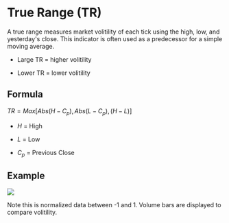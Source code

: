 # True Range (TR)

A true range measures market volitility of each tick using the high, low, and yesterday's close. This indicator is often used as a predecessor for a simple moving average.

* Large TR = higher volitility

* Lower TR = lower volitility

## Formula

$TR = Max[Abs(H - C_p), Abs(L - C_p), (H - L)]$

- $H$ = High

- $L$ = Low

- $C_p$ = Previous Close

## Example

![](https://doc-assets-k7d4.s3.amazonaws.com/true-range-indicator.png)

Note this is normalized data between -1 and 1. Volume bars are displayed to compare volitility.